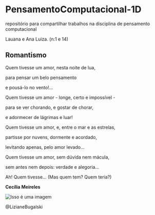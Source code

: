 # PensamentoComputacional-1D
repositório para compartilhar trabalhos na disciplina de pensamento computacional
<p>Lauana e Ana Luiza. (n:1 e 14)
 
## Romantismo

Quem tivesse um amor, nesta noite de lua,
<p> para pensar um belo pensamento
<p> e pousá-lo no vento!...
<p> Quem tivesse um amor - longe, certo e impossível -
<p> para se ver chorando, e gostar de chorar,
<p> e adormecer de lágrimas e luar!
<p> Quem tivesse um amor, e, entre o mar e as estrelas,
<p> partisse por nuvens, dormente e acordado,
<p> levitando apenas, pelo amor levado...
<p> Quem tivesse um amor, sem dúvida nem mácula,
<p> sem antes nem depois: verdade e alegoria...
<p> Ah! Quem tivesse... (Mas quem tem? Quem teria?)

__Cecília Meireles__

![Isso é uma imagem](https://i.pinimg.com/564x/1a/27/d7/1a27d7e42f9a4973f98ac0e70da69724.jpg)

@LizianeBugalski
